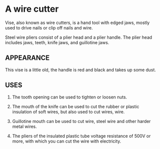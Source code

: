 
# A wire cutter

Vise, also known as wire cutters, is a hand tool with edged jaws, mostly used to drive nails or clip off nails and wire.

Steel wire pliers consist of a plier head and a plier handle. The plier head includes jaws, teeth, knife jaws, and guillotine jaws.
## APPEARANCE
This vise is a little old, the handle is red and black and takes up some dust.

## USES
1. The tooth opening can be used to tighten or loosen nuts.

2. The mouth of the knife can be used to cut the rubber or plastic insulation of soft wires, but also used to cut wires, wire.

3. Guillotine mouth can be used to cut wire, steel wire and other harder metal wires.

4. The pliers of the insulated plastic tube voltage resistance of 500V or more, with which you can cut the wire with electricity.